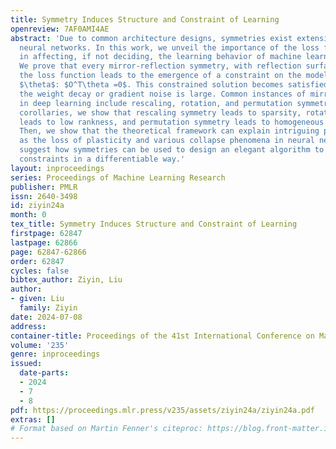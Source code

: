 ```yaml
---
title: Symmetry Induces Structure and Constraint of Learning
openreview: 7AF0AMI4AE
abstract: 'Due to common architecture designs, symmetries exist extensively in contemporary
  neural networks. In this work, we unveil the importance of the loss function symmetries
  in affecting, if not deciding, the learning behavior of machine learning models.
  We prove that every mirror-reflection symmetry, with reflection surface $O$, in
  the loss function leads to the emergence of a constraint on the model parameters
  $\theta$: $O^T\theta =0$. This constrained solution becomes satisfied when either
  the weight decay or gradient noise is large. Common instances of mirror symmetries
  in deep learning include rescaling, rotation, and permutation symmetry. As direct
  corollaries, we show that rescaling symmetry leads to sparsity, rotation symmetry
  leads to low rankness, and permutation symmetry leads to homogeneous ensembling.
  Then, we show that the theoretical framework can explain intriguing phenomena, such
  as the loss of plasticity and various collapse phenomena in neural networks, and
  suggest how symmetries can be used to design an elegant algorithm to enforce hard
  constraints in a differentiable way.'
layout: inproceedings
series: Proceedings of Machine Learning Research
publisher: PMLR
issn: 2640-3498
id: ziyin24a
month: 0
tex_title: Symmetry Induces Structure and Constraint of Learning
firstpage: 62847
lastpage: 62866
page: 62847-62866
order: 62847
cycles: false
bibtex_author: Ziyin, Liu
author:
- given: Liu
  family: Ziyin
date: 2024-07-08
address:
container-title: Proceedings of the 41st International Conference on Machine Learning
volume: '235'
genre: inproceedings
issued:
  date-parts:
  - 2024
  - 7
  - 8
pdf: https://proceedings.mlr.press/v235/assets/ziyin24a/ziyin24a.pdf
extras: []
# Format based on Martin Fenner's citeproc: https://blog.front-matter.io/posts/citeproc-yaml-for-bibliographies/
---
```

